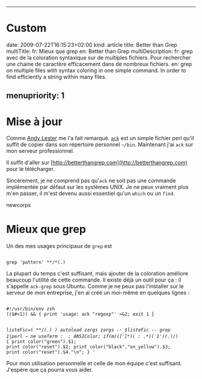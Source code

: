 -----

# Custom 
date: 2009-07-22T16:15:23+02:00
kind: article
title: Better than Grep
multiTitle: 
    fr: Mieux que grep
    en: Better than Grep
multiDescription:
    fr: grep avec de la coloration syntaxique sur de multiples fichiers. Pour rechercher une chaine de caractère efficacement dans de nombreux fichiers.
    en: grep on multiple files with syntax coloring in one simple command. In order to find efficiently a string within many files.

menupriority: 1
-----

# Mise à jour

Comme [Andy Lester](http://www.theworkinggeek.com) me l'a fait remarqué. [`ack`](http://betterthangrep.com) est un simple fichier perl qu'il suffit de copier dans son répertoire personnel `~/bin`. Maintenant j'ai `ack` sur mon serveur professionnel.


Il suffit d'aller sur [http://betterthangrep.com](http://betterthangrep.com) pour le télécharger.


Sincèrement, je ne comprend pas qu'`ack` ne soit pas une commande implémentée par défaut sur les systèmes UNIX. Je ne peux vraiment plus m'en passer, il m'est devenu aussi essentiel qu'un `which` ou un `find`.


newcorps

Mieux que grep
=============================================



Un des mes usages principaux de `grep` est


<div>
    <code class="zsh">
grep 'pattern' **/*(.)</code>
</div>



La plupart du temps c'est suffisant, mais ajouter de la coloration
améliore beaucoup l'utilité de cette commande. Il existe déjà un outil
pour ça : il s'appelle `ack-grep` sous Ubuntu.
Comme je ne peux pas l'installer sur le serveur de mon entreprise,
j'en ai créé un moi-même en quelques lignes :


<div>
    <code class="zsh" file="ack">
#!/usr/bin/env zsh
(($#<1)) && { print 'usage: ack "regexp"' >&2; exit 1 }

listeFic=( **/*(.) )
autoload zargs
zargs -- $listeFic -- grep $1 | perl -ne 'use Term::ANSIColor;
if (m/([^:]*)(:.*)('$1')(.*)/) {
    print color("green").$1;
    print color("reset").$2;
    print color("black","on_yellow").$3;
    print color("reset").$4."\n";
} '
    </code>
</div>



Pour mon utilisation personnelle et celle de mon équipe
c'est suffisant. J'espère que ça pourra vous aider.

